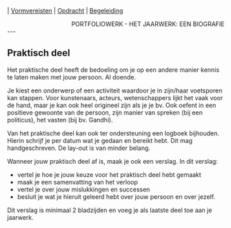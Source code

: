 | [Vormvereisten](vormvereisten.md) | [Opdracht](../README.md) | [Begeleiding](begeleiding.md)

<div style="text-align: right">PORTFOLIOWERK - HET JAARWERK: EEN BIOGRAFIE</div>
---

## Praktisch deel

Het praktische deel heeft de bedoeling om je op een andere manier kennis te laten maken met jouw persoon. Al doende.

Je kiest een onderwerp of een activiteit waardoor je in zijn/haar voetsporen kan stappen. Voor kunstenaars, acteurs, wetenschappers lijkt het vaak voor de hand, maar je kan ook heel origineel zijn als je je bv. Ook oefent in een positieve gewoonte van de persoon, zijn manier van spreken (bij een politicus), het vasten (bij bv. Gandhi).

Van het praktische deel kan ook ter ondersteuning een logboek bijhouden. Hierin schrijf je per datum wat je gedaan en bereikt hebt. Dit mag handgeschreven. De lay-out is van minder belang.

Wanneer jouw praktisch deel af is, maak je ook een verslag. In dit verslag:
- vertel je hoe je jouw keuze voor het praktisch deel hebt gemaakt
- maak je een samenvatting van het verloop
- vertel je over jouw mislukkingen en successen
- besluit je wat je hieruit geleerd hebt over jouw persoon en over jezelf.

Dit verslag is minimaal 2 bladzijden en voeg je als laatste deel toe aan je jaarwerk.
